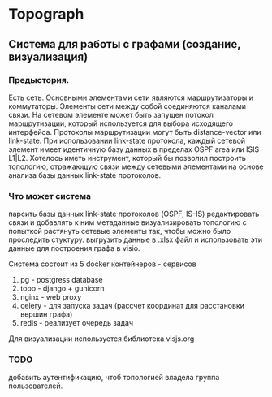 # Topograph

## Система для работы с графами (создание, визуализация)

### Предыстория.
Есть сеть. Основными элементами сети являются маршрутизаторы и коммутаторы.
Элементы сети между собой соединяются каналами связи.
На сетевом элементе может быть запущен потокол маршрутизации, который используется для выбора исходящего интерфейса.
Протоколы маршрутизации могут быть distance-vector или link-state.
При использовании link-state протокола, каждый сетевой элемент имеет идентичную базу данных в пределах OSPF area или ISIS L1|L2.
Хотелось иметь инструмент, который бы позволил построить топологию, отражающую связи между сетевыми элементами на основе анализа базы данных link-state протоколов.


### Что может система
парсить базы данных link-state протоколов (OSPF, IS-IS)
редактировать связи и добавлять к ним метаданные
визуализировать топологию с попыткой растянуть сетевые элементы так, чтобы можно было проследить стуктуру.
выгрузить данные в .xlsx файл и использовать эти данные для построения графа в visio.


Система состоит из 5 docker контейнеров - сервисов
1. pg - postgress database
2. topo - django + gunicorn
3. nginx - web proxy
4. celery - для запуска задач (рассчет координат для расстановки вершин графа)
5. redis - реализует очередь задач

Для визуализации используется библиотека visjs.org

### TODO
добавить аутентификацию, чтоб топологией владела группа пользователей.
